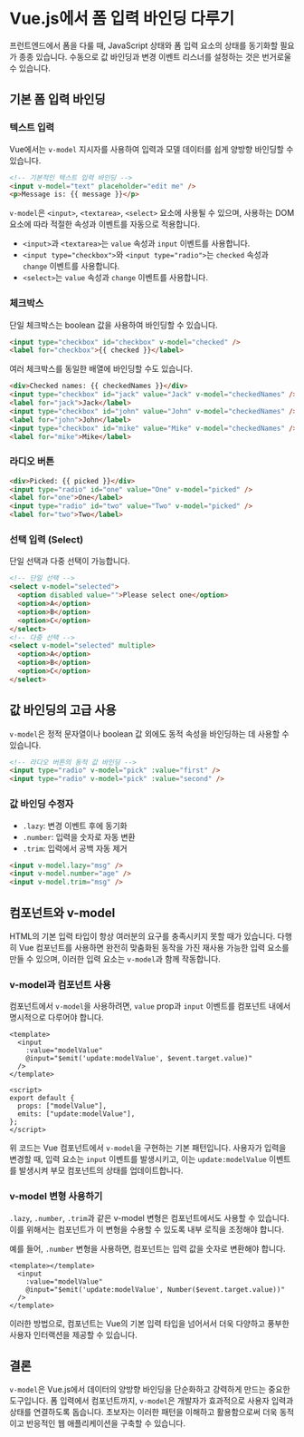 # Vue.js에서 폼 입력 바인딩 다루기

프런트엔드에서 폼을 다룰 때, JavaScript 상태와 폼 입력 요소의 상태를 동기화할 필요가 종종 있습니다. 수동으로 값 바인딩과 변경 이벤트 리스너를 설정하는 것은 번거로울 수 있습니다.

## 기본 폼 입력 바인딩

### 텍스트 입력

Vue에서는 `v-model` 지시자를 사용하여 입력과 모델 데이터를 쉽게 양방향 바인딩할 수 있습니다.

```html
<!-- 기본적인 텍스트 입력 바인딩 -->
<input v-model="text" placeholder="edit me" />
<p>Message is: {{ message }}</p>
```

`v-model`은 `<input>`, `<textarea>`, `<select>` 요소에 사용될 수 있으며, 사용하는 DOM 요소에 따라 적절한 속성과 이벤트를 자동으로 적용합니다.

- `<input>`과 `<textarea>`는 `value` 속성과 `input` 이벤트를 사용합니다.
- `<input type="checkbox">`와 `<input type="radio">`는 `checked` 속성과 `change` 이벤트를 사용합니다.
- `<select>`는 `value` 속성과 `change` 이벤트를 사용합니다.

### 체크박스

단일 체크박스는 boolean 값을 사용하여 바인딩할 수 있습니다.

```html
<input type="checkbox" id="checkbox" v-model="checked" />
<label for="checkbox">{{ checked }}</label>
```

여러 체크박스를 동일한 배열에 바인딩할 수도 있습니다.

```html
<div>Checked names: {{ checkedNames }}</div>
<input type="checkbox" id="jack" value="Jack" v-model="checkedNames" />
<label for="jack">Jack</label>
<input type="checkbox" id="john" value="John" v-model="checkedNames" />
<label for="john">John</label>
<input type="checkbox" id="mike" value="Mike" v-model="checkedNames" />
<label for="mike">Mike</label>
```

### 라디오 버튼

```html
<div>Picked: {{ picked }}</div>
<input type="radio" id="one" value="One" v-model="picked" />
<label for="one">One</label>
<input type="radio" id="two" value="Two" v-model="picked" />
<label for="two">Two</label>
```

### 선택 입력 (Select)

단일 선택과 다중 선택이 가능합니다.

```html
<!-- 단일 선택 -->
<select v-model="selected">
  <option disabled value="">Please select one</option>
  <option>A</option>
  <option>B</option>
  <option>C</option>
</select>
<!-- 다중 선택 -->
<select v-model="selected" multiple>
  <option>A</option>
  <option>B</option>
  <option>C</option>
</select>
```

## 값 바인딩의 고급 사용

`v-model`은 정적 문자열이나 boolean 값 외에도 동적 속성을 바인딩하는 데 사용할 수 있습니다.

```html
<!-- 라디오 버튼의 동적 값 바인딩 -->
<input type="radio" v-model="pick" :value="first" />
<input type="radio" v-model="pick" :value="second" />
```

### 값 바인딩 수정자

- `.lazy`: 변경 이벤트 후에 동기화
- `.number`: 입력을 숫자로 자동 변환
- `.trim`: 입력에서 공백 자동 제거

```html
<input v-model.lazy="msg" />
<input v-model.number="age" />
<input v-model.trim="msg" />
```

## 컴포넌트와 v-model

HTML의 기본 입력 타입이 항상 여러분의 요구를 충족시키지 못할 때가 있습니다. 다행히 Vue 컴포넌트를 사용하면 완전히 맞춤화된 동작을 가진 재사용 가능한 입력 요소를 만들 수 있으며, 이러한 입력 요소는 `v-model`과 함께 작동합니다.

### v-model과 컴포넌트 사용

컴포넌트에서 `v-model`을 사용하려면, `value` prop과 `input` 이벤트를 컴포넌트 내에서 명시적으로 다루어야 합니다.

```vue
<template>
  <input
    :value="modelValue"
    @input="$emit('update:modelValue', $event.target.value)"
  />
</template>

<script>
export default {
  props: ["modelValue"],
  emits: ["update:modelValue"],
};
</script>
```

위 코드는 Vue 컴포넌트에서 `v-model`을 구현하는 기본 패턴입니다. 사용자가 입력을 변경할 때, 입력 요소는 `input` 이벤트를 발생시키고, 이는 `update:modelValue` 이벤트를 발생시켜 부모 컴포넌트의 상태를 업데이트합니다.

### v-model 변형 사용하기

`.lazy`, `.number`, `.trim`과 같은 v-model 변형은 컴포넌트에서도 사용할 수 있습니다. 이를 위해서는 컴포넌트가 이 변형을 수용할 수 있도록 내부 로직을 조정해야 합니다.

예를 들어, `.number` 변형을 사용하면, 컴포넌트는 입력 값을 숫자로 변환해야 합니다.

```vue
<template></template>
  <input
    :value="modelValue"
    @input="$emit('update:modelValue', Number($event.target.value))"
  />
</template>
```

이러한 방법으로, 컴포넌트는 Vue의 기본 입력 타입을 넘어서서 더욱 다양하고 풍부한 사용자 인터랙션을 제공할 수 있습니다.

## 결론

`v-model`은 Vue.js에서 데이터의 양방향 바인딩을 단순화하고 강력하게 만드는 중요한 도구입니다. 폼 입력에서 컴포넌트까지, `v-model`은 개발자가 효과적으로 사용자 입력과 상태를 연결하도록 돕습니다. 초보자는 이러한 패턴을 이해하고 활용함으로써 더욱 동적이고 반응적인 웹 애플리케이션을 구축할 수 있습니다.
